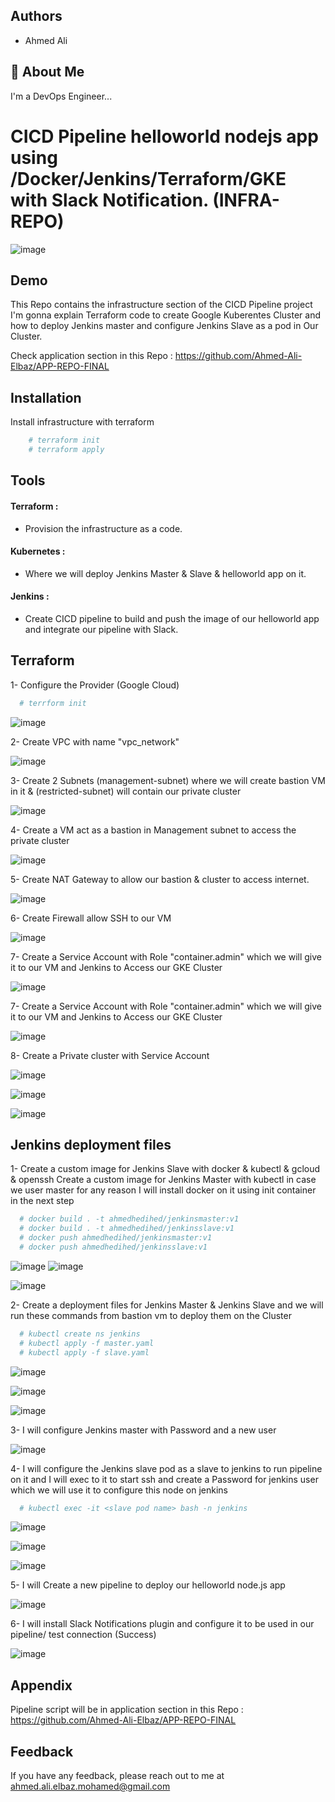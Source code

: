 
## Authors

- Ahmed Ali


## 🚀 About Me
I'm a DevOps Engineer...


# CICD Pipeline helloworld nodejs app using /Docker/Jenkins/Terraform/GKE with Slack Notification. (INFRA-REPO)


![image](https://drive.google.com/uc?export=view&id=1kfFk58q_RHBJKEIvW1BKi5RREnmaeA31)


## Demo
This Repo contains the infrastructure section of the CICD Pipeline project I'm gonna explain Terraform code to create Google Kuberentes Cluster and how to deploy Jenkins master and configure Jenkins Slave as a pod in Our Cluster.


Check application section in this Repo : https://github.com/Ahmed-Ali-Elbaz/APP-REPO-FINAL


## Installation

Install  infrastructure with terraform

```bash
    # terraform init
    # terraform apply
```
    
## Tools

#### Terraform :


  - Provision the infrastructure as a code.



#### Kubernetes :


  - Where we will deploy Jenkins Master & Slave & helloworld app on it.


#### Jenkins :


  - Create CICD pipeline to build and push the image of our helloworld app and integrate our pipeline with Slack.



## Terraform 
1- Configure the Provider (Google Cloud)
```bash
  # terrform init
```
![image](https://drive.google.com/uc?export=view&id=1FnFvZzTYkkEbWfo-opvKrpxv8sWgZEu9)


2- Create VPC with name "vpc_network"

![image](https://drive.google.com/uc?export=view&id=1dQYLBdKLpoMuncG8SNLXW3unqNiG7Qwj)

3- Create 2 Subnets (management-subnet) where we will create bastion VM in it & (restricted-subnet) will contain our private cluster

![image](https://drive.google.com/uc?export=view&id=1XTkZVE91ZE62n5W1BsKQjXoxLH3DBnor)

4- Create a VM act as a bastion in Management subnet to access the private cluster

![image](https://drive.google.com/uc?export=view&id=1IGktWw5bOTG11RPkDCn4aj7MYqaoUJn7)
 
5- Create NAT Gateway to allow our bastion & cluster to access internet.

![image](https://drive.google.com/uc?export=view&id=1Rq18cnqhOWcwyaH3PCJ5Hl5gqqYeVdfT)

6- Create Firewall allow SSH to our VM

![image](https://drive.google.com/uc?export=view&id=17VzoOSv_8egeUgzN1X5jLMCU9dPNargd)

7- Create a Service Account with Role "container.admin" which we will give it to our VM and Jenkins to Access our GKE Cluster

![image](https://drive.google.com/uc?export=view&id=1tLv8yvnQtFKEfpnfJSFEzO0HaQ6VVOwz)

7- Create a Service Account with Role "container.admin" which we will give it to our VM and Jenkins to Access our GKE Cluster

![image](https://drive.google.com/uc?export=view&id=1tLv8yvnQtFKEfpnfJSFEzO0HaQ6VVOwz)

8- Create a Private cluster with  Service Account

![image](https://drive.google.com/uc?export=view&id=1DBA_HtyioU9QOMuSWvz2IQNJaLv5wmML)

![image](https://drive.google.com/uc?export=view&id=1Z1L6ZYFM8A7yM-FmqCwRcp-JOwGhbUnL)

![image](https://drive.google.com/uc?export=view&id=1FsTGZzDsPQqYFUAeYYqmu7rOBSvOnmPn)









## Jenkins deployment files
1- Create a custom image for Jenkins Slave with docker & kubectl & gcloud & openssh
   Create a custom image for Jenkins Master with kubectl in case we user master for any reason I will install docker on it using init container in the next step
```bash
  # docker build . -t ahmedhedihed/jenkinsmaster:v1
  # docker build . -t ahmedhedihed/jenkinsslave:v1
  # docker push ahmedhedihed/jenkinsmaster:v1
  # docker push ahmedhedihed/jenkinsslave:v1
```
![image](https://drive.google.com/uc?export=view&id=12AYgwHxeZg8u8asDqcuSZv0_pGNPtPEp)
![image](https://drive.google.com/uc?export=view&id=1xw5hM4sjgdi0fSgQaWhfqD6Hjrkv7KP9)

![image](https://drive.google.com/uc?export=view&id=1txFLVJqvEfP-RW0KslyV-_8nIshIOtcg)

2- Create a deployment files for Jenkins Master & Jenkins Slave and we will run these commands from bastion vm to deploy them on the Cluster
```bash
  # kubectl create ns jenkins
  # kubectl apply -f master.yaml
  # kubectl apply -f slave.yaml
```
![image](https://drive.google.com/uc?export=view&id=1P8b7OWmLx4BYwvfmZ5oAIKbpFMAbytVp)

![image](https://drive.google.com/uc?export=view&id=1Kqzx_jux7tJYL8NAxpeiW6bjofoQL6h9)

![image](https://drive.google.com/uc?export=view&id=19MIp9bv2sUjVicomw06IEZjQ8awyRD-n)

3- I will configure Jenkins master with Password and a new user

![image](https://drive.google.com/uc?export=view&id=1wWSqq1Onnbqx85NCOa3INAa6iOwbKbtp)

4- I will configure the Jenkins slave pod as a slave to jenkins to run pipeline on it and I will exec to it to start ssh and create a Password for jenkins user which we will use it to configure this node on jenkins
```bash
  # kubectl exec -it <slave pod name> bash -n jenkins

```
![image](https://drive.google.com/uc?export=view&id=1lJoTmoQh8o0pZ7403tc21cdEdB397iR-)

![image](https://drive.google.com/uc?export=view&id=1VK7sXQMxCGvZEjADUZ9RQU2n5HY0KX1-)

![image](https://drive.google.com/uc?export=view&id=1WP-TxvS7Uv0x-egqAbneTLwDFfJlFCmM)

5- I will Create a new pipeline to deploy our helloworld node.js app

![image](https://drive.google.com/uc?export=view&id=1V-ZGysttM_GahLHYzbD1psFQJrvkRHq9)

6- I will install Slack Notifications plugin and configure it to be used in our pipeline/ test connection (Success)

![image](https://drive.google.com/uc?export=view&id=1CzTbyCfnKH-Lcydpn0DfJMTpbfMIW3lc)

## Appendix

Pipeline script will be in application section in this Repo : https://github.com/Ahmed-Ali-Elbaz/APP-REPO-FINAL

## Feedback

If you have any feedback, please reach out to me at ahmed.ali.elbaz.mohamed@gmail.com
